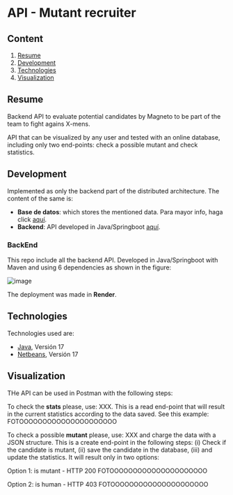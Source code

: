 # API - Mutant recruiter
## Content
1. [Resume](#resume)
2. [Development](#development)
3. [Technologies](#technologies)
4. [Visualization](#visualization)

## Resume

Backend API to evaluate potential candidates by Magneto to be part of the team to fight agains X-mens.

API that can be visualized by any user and tested with an online database, including only two end-points: check a possible mutant and check statistics.


## Development

Implemented as only the backend part of the distributed architecture. The content of the same is:
 * **Base de datos**: which stores the mentioned data. Para mayor info, haga click [aquí]([xxx](https://github.com/alainmelendez/MELI_test_db)).
 * **Backend**: API developed in Java/Springboot [aquí](https://github.com/alainmelendez/MELI_test).


### BackEnd

This repo include all the backend API. Developed in Java/Springboot with Maven and using 6 dependencies as shown in the figure:

![image](https://github.com/user-attachments/assets/c24010aa-6d55-4bb9-88e9-b9628c04a9aa)

The deployment was made in **Render**.


## Technologies

Technologies used are:
* [Java](https://www.oracle.com/java/technologies/javase/jdk17-archive-downloads.html), Versión 17
* [Netbeans](https://netbeans.apache.org/download/nb17/), Versión 17


## Visualization

THe API can be used in Postman with the following steps:

To check the **stats** please, use: XXX. This is a read end-point that will result in the current statistics according to the data saved. See this example:
FOTOOOOOOOOOOOOOOOOOOOOO

To check a possible **mutant** please, use: XXX and charge the data with a JSON structure. This is a create end-point in the following steps: (i) Check if the candidate is mutant, (ii) save the candidate in the database, (iii) and update the statistics. It will result only in two options:

Option 1: is mutant - HTTP 200
FOTOOOOOOOOOOOOOOOOOOOOO

Option 2: is human - HTTP 403
FOTOOOOOOOOOOOOOOOOOOOOO
